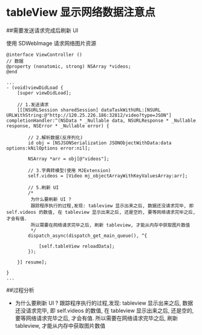 # tableView 显示网络数据注意点

##需要发送请求完成后刷新 UI

使用 SDWebImage 请求网络图片资源

```objc
@interface ViewController ()
// 数据
@property (nonatomic, strong) NSArray *videos;
@end
```
```objc
...
- (void)viewDidLoad {
    [super viewDidLoad];

    // 1.发送请求
    [[[NSURLSession sharedSession] dataTaskWithURL:[NSURL URLWithString:@"http://120.25.226.186:32812/video?type=JSON"] completionHandler:^(NSData * _Nullable data, NSURLResponse * _Nullable response, NSError * _Nullable error) {

        // 2.解析数据(反序列化)
        id obj = [NSJSONSerialization JSONObjectWithData:data options:kNilOptions error:nil];

        NSArray *arr = obj[@"videos"];

        // 3.字典转模型(使用 MJExtension)
        self.videos = [Video mj_objectArrayWithKeyValuesArray:arr];

        // 5.刷新 UI
        /*
         为什么要刷新 UI ?
         跟踪程序执行的过程,发现: tableview 显示出来之后, 数据还没请求完毕, 即 self.videos 的数值, 在 tableview 显示出来之后, 还是空的, 要等网络请求完毕之后, 才会有值.
         所以需要在网络请求完毕之后, 刷新 tableview, 才能从内存中获取图片数值
         */
        dispatch_async(dispatch_get_main_queue(), ^{

            [self.tableView reloadData];
        });

    }] resume];

}
...
```
##过程分析
- 为什么要刷新 UI ?
        跟踪程序执行的过程,发现: tableview 显示出来之后, 数据还没请求完毕, 即 self.videos 的数值, 在 tableview 显示出来之后, 还是空的, 要等网络请求完毕之后, 才会有值.
        所以需要在网络请求完毕之后, 刷新 tableview, 才能从内存中获取图片数值
